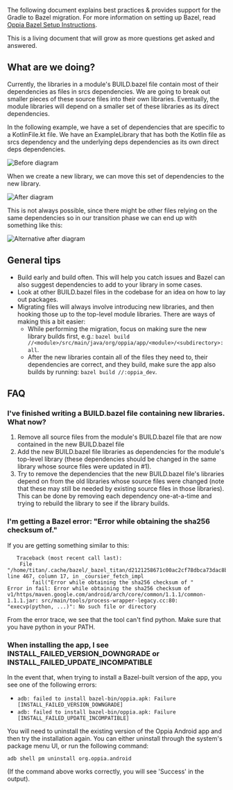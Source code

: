 The following document explains best practices & provides support for the Gradle to Bazel migration. For more information on setting up Bazel, read [Oppia Bazel Setup Instructions](https://github.com/oppia/oppia-android/wiki/Oppia-Bazel-Setup-Instructions).

This is a living document that will grow as more questions get asked and answered.

## What are we doing?

Currently, the libraries in a module's BUILD.bazel file contain most of their dependencies as files in srcs dependencies. We are going to break out smaller pieces of these source files into their own libraries. Eventually, the module libraries will depend on a smaller set of these libraries as its direct dependencies.

In the following example, we have a set of dependencies that are specific to a KotlinFile.kt file. We have an ExampleLibrary that has both the Kotlin file as srcs dependency and the underlying deps dependencies as its own direct deps dependencies.

![Before diagram](https://user-images.githubusercontent.com/12983742/108904850-deb6c000-75d3-11eb-9156-c01ea8e8e471.png)

When we create a new library, we can move this set of dependencies to the new library.

![After diagram](https://user-images.githubusercontent.com/12983742/108904926-f42bea00-75d3-11eb-88f0-37247d7f284b.png)

This is not always possible, since there might be other files relying on the same dependencies so in our transition phase we can end up with something like this:

![Alternative after diagram](https://user-images.githubusercontent.com/12983742/108904987-0148d900-75d4-11eb-81f9-0887b95749ce.png)

## General tips

- Build early and build often. This will help you catch issues and Bazel can also suggest dependencies to add to your library in some cases.
- Look at other BUILD.bazel files in the codebase for an idea on how to lay out packages.
- Migrating files will always involve introducing new libraries, and then hooking those up to the top-level module libraries. There are ways of making this a bit easier:
  - While performing the migration, focus on making sure the new library builds first, e.g.: ``bazel build //<module>/src/main/java/org/oppia/app/<module>/<subdirectory>:all``.
  - After the new libraries contain all of the files they need to, their dependencies are correct, and they build, make sure the app also builds by running: ``bazel build //:oppia_dev``.


## FAQ

### I've finished writing a BUILD.bazel file containing new libraries. What now?

1. Remove all source files from the module's BUILD.bazel file that are now contained in the new BUILD.bazel file
2. Add the new BUILD.bazel file libraries as dependencies for the module's top-level library (these dependencies should be changed in the same library whose source files were updated in #1).
3. Try to remove the dependencies that the new BUILD.bazel file's libraries depend on from the old libraries whose source files were changed (note that these may still be needed by existing source files in those libraries). This can be done by removing each dependency one-at-a-time and trying to rebuild the library to see if the library builds.

### I'm getting a Bazel error: "Error while obtaining the sha256 checksum of."

If you are getting something similar to this:
```
   Traceback (most recent call last):
    File "/home/titan/.cache/bazel/_bazel_titan/d2121258671c00ac2cf78dbca73dac8b/external/rules_jvm_external/coursier.bzl", line 467, column 17, in _coursier_fetch_impl
        fail("Error while obtaining the sha256 checksum of "
Error in fail: Error while obtaining the sha256 checksum of v1/https/maven.google.com/android/arch/core/common/1.1.1/common-1.1.1.jar: src/main/tools/process-wrapper-legacy.cc:80: "execvp(python, ...)": No such file or directory
```
From the error trace, we see that the tool can't find python. Make sure that you have python in your PATH.

### When installing the app, I see INSTALL_FAILED_VERSION_DOWNGRADE or INSTALL_FAILED_UPDATE_INCOMPATIBLE

In the event that, when trying to install a Bazel-built version of the app, you see one of the following errors:
- ``adb: failed to install bazel-bin/oppia.apk: Failure [INSTALL_FAILED_VERSION_DOWNGRADE]``
- ``adb: failed to install bazel-bin/oppia.apk: Failure [INSTALL_FAILED_UPDATE_INCOMPATIBLE]``

You will need to uninstall the existing version of the Oppia Android app and then try the installation again. You can either uninstall through the system's package menu UI, or run the following command:

```
adb shell pm uninstall org.oppia.android
```

(If the command above works correctly, you will see 'Success' in the output).